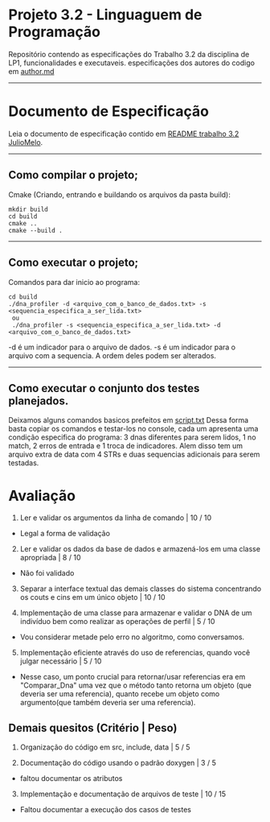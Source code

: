 # Projeto 3.2 - Linguaguem de Programação
Repositório contendo as especificações do Trabalho 3.2 da disciplina de LP1, funcionalidades e executaveis.
especificações dos autores do codigo em [author.md](author.md)

***

# Documento de Especificação
Leia o documento de especificação contido em [README trabalho 3.2 JulioMelo](https://github.com/JulioMelo-Classes/LP1-2021.2-DNAProfiler/blob/master/README.md).

***

## Como compilar o projeto;
Cmake (Criando, entrando e buildando os arquivos da pasta build):
```console
mkdir build
cd build
cmake ..
cmake --build .
```

***

## Como executar o projeto;
Comandos para dar inicio ao programa:
```console
cd build
./dna_profiler -d <arquivo_com_o_banco_de_dados.txt> -s <sequencia_especifica_a_ser_lida.txt>
 ou
 ./dna_profiler -s <sequencia_especifica_a_ser_lida.txt> -d <arquivo_com_o_banco_de_dados.txt>
```
-d é um indicador para o arquivo de dados.
-s é um indicador para o arquivo com a sequencia.
A ordem deles podem ser alterados.

***
  
## Como executar o conjunto dos testes planejados.
Deixamos alguns comandos basicos prefeitos em [script.txt](/data/script.txt)
Dessa forma basta copiar os comandos e testar-los no console, cada um apresenta uma condição especifica do programa: 3 dnas diferentes para serem lidos, 1 no match, 2 erros de entrada e 1 troca de indicadores. Alem disso tem um arquivo extra de data com 4 STRs e duas sequencias adicionais para serem testadas.

# Avaliação

1. Ler e validar os argumentos da linha de comando | 10 / 10
- Legal a forma de validação

2. Ler e validar os dados da base de dados e armazená-los em uma classe apropriada | 8 / 10
- Não foi validado

3. Separar a interface textual das demais classes do sistema concentrando os couts e cins em um único objeto | 10 / 10

4. Implementação de uma classe para armazenar e validar o DNA de um indivíduo bem como realizar as operações de perfil | 5 / 10
- Vou considerar metade pelo erro no algoritmo, como conversamos.

5. Implementação eficiente através do uso de referencias, quando você  julgar necessário | 5 / 10
- Nesse caso, um ponto crucial para retornar/usar referencias era em "Comparar_Dna" uma vez que o método tanto retorna um objeto (que deveria ser uma referencia),
quanto recebe um objeto como argumento(que também deveria ser uma referencia).

## Demais quesitos (Critério | Peso)

1. Organização do código em src, include, data | 5 / 5

2. Documentação do código usando o padrão doxygen | 3 / 5
- faltou documentar os atributos

3. Implementação e documentação de arquivos de teste | 10 / 15
- Faltou documentar a execução dos casos de testes